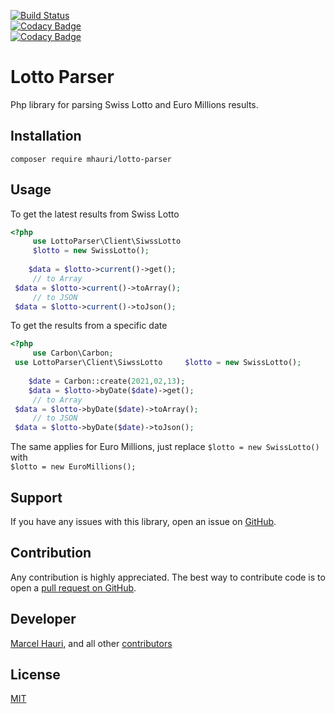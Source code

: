 
[![Build Status](https://img.shields.io/travis/com/mhauri/lotto-parser?style=flat-square)](https://travis-ci.com/mhauri/lotto-parser)  
[![Codacy Badge](https://img.shields.io/codacy/grade/5219b287ca0f4393b392688a8daa1919?style=flat-square)](https://www.codacy.com/gh/mhauri/lotto-parser/dashboard?utm_source=github.com&amp;utm_medium=referral&amp;utm_content=mhauri/lotto-parser&amp;utm_campaign=Badge_Grade)  
[![Codacy Badge](https://img.shields.io/codacy/coverage/5219b287ca0f4393b392688a8daa1919?label=code%20coverage&style=flat-square)](https://www.codacy.com/gh/mhauri/lotto-parser/dashboard?utm_source=github.com&utm_medium=referral&utm_content=mhauri/lotto-parser&utm_campaign=Badge_Coverage)

# Lotto Parser

Php library for parsing Swiss Lotto and Euro Millions results.

## Installation
```  
composer require mhauri/lotto-parser  
```  
## Usage

To get the latest results  from Swiss Lotto
```php  
<?php  
     use LottoParser\Client\SiwssLotto  
     $lotto = new SwissLotto();    
      
    $data = $lotto->current()->get();  
     // to Array  
 $data = $lotto->current()->toArray();  
     // to JSON  
 $data = $lotto->current()->toJson();  
```  

To get the results from a specific date

```php  
<?php  
     use Carbon\Carbon;  
 use LottoParser\Client\SiwssLotto     $lotto = new SwissLotto();    
      
    $date = Carbon::create(2021,02,13);   
    $data = $lotto->byDate($date)->get();  
     // to Array  
 $data = $lotto->byDate($date)->toArray();  
     // to JSON  
 $data = $lotto->byDate($date)->toJson();  
```  

The same applies for Euro Millions, just replace `$lotto = new SwissLotto()` with  
`$lotto = new EuroMillions();`

Support
-------  
If you have any issues with this library, open an issue on [GitHub](https://github.com/mhauri/lotto-parser/issues).

Contribution
------------  
Any contribution is highly appreciated. The best way to contribute code is to open a [pull request on GitHub](https://help.github.com/articles/using-pull-requests).

Developer
---------  
[Marcel Hauri](https://github.com/mhauri), and all other [contributors](https://github.com/mhauri/lotto-parser/contributors)

License
-------  
[MIT](https://opensource.org/licenses/MIT)